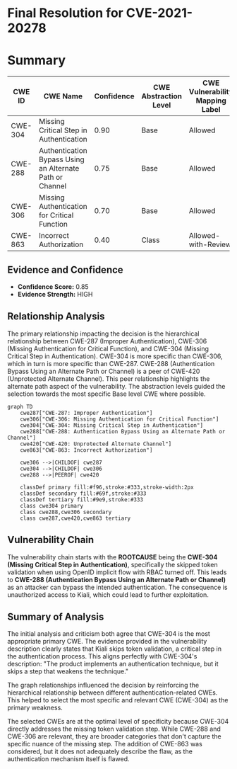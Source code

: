 # Final Resolution for CVE-2021-20278

# Summary
| CWE ID | CWE Name | Confidence | CWE Abstraction Level | CWE Vulnerability Mapping Label | CWE-Vulnerability Mapping Notes |
|---|---|---|---|---|---|
| CWE-304 | Missing Critical Step in Authentication | 0.90 | Base | Allowed | Primary CWE |
| CWE-288 | Authentication Bypass Using an Alternate Path or Channel | 0.75 | Base | Allowed | Secondary Candidate |
| CWE-306 | Missing Authentication for Critical Function | 0.70 | Base | Allowed | Secondary Candidate |
| CWE-863 | Incorrect Authorization | 0.40 | Class | Allowed-with-Review | Tertiary Candidate |

## Evidence and Confidence

*   **Confidence Score:** 0.85
*   **Evidence Strength:** HIGH

## Relationship Analysis
The primary relationship impacting the decision is the hierarchical relationship between CWE-287 (Improper Authentication), CWE-306 (Missing Authentication for Critical Function), and CWE-304 (Missing Critical Step in Authentication). CWE-304 is more specific than CWE-306, which in turn is more specific than CWE-287. CWE-288 (Authentication Bypass Using an Alternate Path or Channel) is a peer of CWE-420 (Unprotected Alternate Channel). This peer relationship highlights the alternate path aspect of the vulnerability. The abstraction levels guided the selection towards the most specific Base level CWE where possible.

```mermaid
graph TD
    cwe287["CWE-287: Improper Authentication"]
    cwe306["CWE-306: Missing Authentication for Critical Function"]
    cwe304["CWE-304: Missing Critical Step in Authentication"]
    cwe288["CWE-288: Authentication Bypass Using an Alternate Path or Channel"]
    cwe420["CWE-420: Unprotected Alternate Channel"]
    cwe863["CWE-863: Incorrect Authorization"]

    cwe306 -->|CHILDOF| cwe287
    cwe304 -->|CHILDOF| cwe306
    cwe288 -->|PEEROF| cwe420

    classDef primary fill:#f96,stroke:#333,stroke-width:2px
    classDef secondary fill:#69f,stroke:#333
    classDef tertiary fill:#9e9,stroke:#333
    class cwe304 primary
    class cwe288,cwe306 secondary
    class cwe287,cwe420,cwe863 tertiary
```

## Vulnerability Chain
The vulnerability chain starts with the **ROOTCAUSE** being the **CWE-304 (Missing Critical Step in Authentication)**, specifically the skipped token validation when using OpenID implicit flow with RBAC turned off. This leads to **CWE-288 (Authentication Bypass Using an Alternate Path or Channel)** as an attacker can bypass the intended authentication. The consequence is unauthorized access to Kiali, which could lead to further exploitation.

## Summary of Analysis
The initial analysis and criticism both agree that CWE-304 is the most appropriate primary CWE. The evidence provided in the vulnerability description clearly states that Kiali skips token validation, a critical step in the authentication process. This aligns perfectly with CWE-304's description: "The product implements an authentication technique, but it skips a step that weakens the technique."

The graph relationships influenced the decision by reinforcing the hierarchical relationship between different authentication-related CWEs. This helped to select the most specific and relevant CWE (CWE-304) as the primary weakness.

The selected CWEs are at the optimal level of specificity because CWE-304 directly addresses the missing token validation step. While CWE-288 and CWE-306 are relevant, they are broader categories that don't capture the specific nuance of the missing step. The addition of CWE-863 was considered, but it does not adequately describe the flaw, as the authentication mechanism itself is flawed.